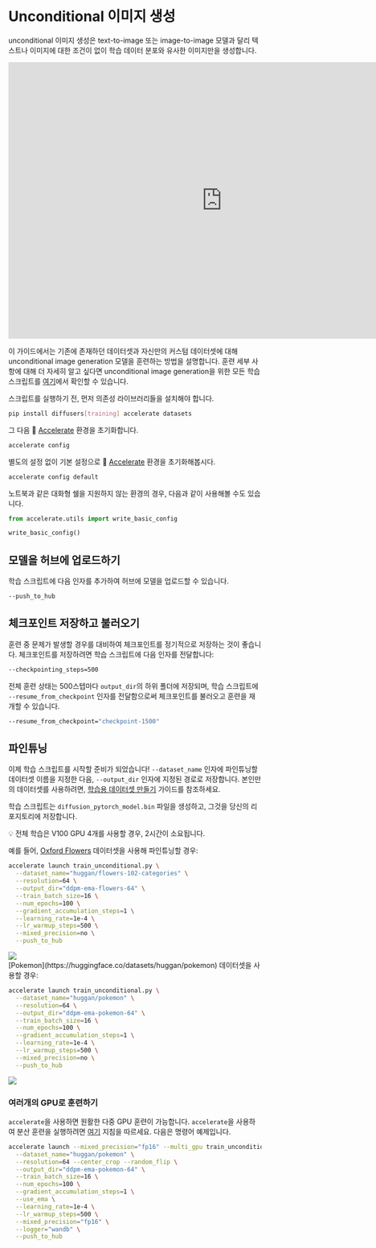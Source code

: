 <!--Copyright 2023 The HuggingFace Team. All rights reserved.

Licensed under the Apache License, Version 2.0 (the "License"); you may not use this file except in compliance with
the License. You may obtain a copy of the License at

http://www.apache.org/licenses/LICENSE-2.0

Unless required by applicable law or agreed to in writing, software distributed under the License is distributed on
an "AS IS" BASIS, WITHOUT WARRANTIES OR CONDITIONS OF ANY KIND, either express or implied. See the License for the
specific language governing permissions and limitations under the License.
-->

# Unconditional 이미지 생성

unconditional 이미지 생성은 text-to-image 또는 image-to-image 모델과 달리 텍스트나 이미지에 대한 조건이 없이 학습 데이터 분포와 유사한 이미지만을 생성합니다.

<iframe
	src="https://stevhliu-ddpm-butterflies-128.hf.space"
	frameborder="0"
	width="850"
	height="550"
></iframe>


이 가이드에서는 기존에 존재하던 데이터셋과 자신만의 커스텀 데이터셋에 대해 unconditional image generation 모델을 훈련하는 방법을 설명합니다. 훈련 세부 사항에 대해 더 자세히 알고 싶다면 unconditional image generation을 위한 모든 학습 스크립트를 [여기](https://github.com/huggingface/diffusers/tree/main/examples/unconditional_image_generation)에서 확인할 수 있습니다.

스크립트를 실행하기 전, 먼저 의존성 라이브러리들을 설치해야 합니다.

```bash
pip install diffusers[training] accelerate datasets
```

그 다음 🤗 [Accelerate](https://github.com/huggingface/accelerate/) 환경을 초기화합니다.

```bash
accelerate config
```

별도의 설정 없이 기본 설정으로 🤗 [Accelerate](https://github.com/huggingface/accelerate/) 환경을 초기화해봅시다.

```bash
accelerate config default
```

노트북과 같은 대화형 쉘을 지원하지 않는 환경의 경우, 다음과 같이 사용해볼 수도 있습니다.

```py
from accelerate.utils import write_basic_config

write_basic_config()
```

## 모델을 허브에 업로드하기

학습 스크립트에 다음 인자를 추가하여 허브에 모델을 업로드할 수 있습니다.

```bash
--push_to_hub
```

## 체크포인트 저장하고 불러오기

훈련 중 문제가 발생할 경우를 대비하여 체크포인트를 정기적으로 저장하는 것이 좋습니다. 체크포인트를 저장하려면 학습 스크립트에 다음 인자를 전달합니다:

```bash
--checkpointing_steps=500
```

전체 훈련 상태는 500스텝마다 `output_dir`의 하위 폴더에 저장되며, 학습 스크립트에 `--resume_from_checkpoint` 인자를 전달함으로써 체크포인트를 불러오고 훈련을 재개할 수 있습니다.

```bash
--resume_from_checkpoint="checkpoint-1500"
```

## 파인튜닝

이제 학습 스크립트를 시작할 준비가 되었습니다! `--dataset_name` 인자에 파인튜닝할 데이터셋 이름을 지정한 다음, `--output_dir` 인자에 지정된 경로로 저장합니다. 본인만의 데이터셋를 사용하려면, [학습용 데이터셋 만들기](create_dataset) 가이드를 참조하세요.

학습 스크립트는 `diffusion_pytorch_model.bin` 파일을 생성하고, 그것을 당신의 리포지토리에 저장합니다.

<Tip>

💡 전체 학습은 V100 GPU 4개를 사용할 경우, 2시간이 소요됩니다.

</Tip>

예를 들어, [Oxford Flowers](https://huggingface.co/datasets/huggan/flowers-102-categories) 데이터셋을 사용해 파인튜닝할 경우:

```bash
accelerate launch train_unconditional.py \
  --dataset_name="huggan/flowers-102-categories" \
  --resolution=64 \
  --output_dir="ddpm-ema-flowers-64" \
  --train_batch_size=16 \
  --num_epochs=100 \
  --gradient_accumulation_steps=1 \
  --learning_rate=1e-4 \
  --lr_warmup_steps=500 \
  --mixed_precision=no \
  --push_to_hub
```

<div class="flex justify-center">
    <img src="https://user-images.githubusercontent.com/26864830/180248660-a0b143d0-b89a-42c5-8656-2ebf6ece7e52.png"/>
</div>
[Pokemon](https://huggingface.co/datasets/huggan/pokemon) 데이터셋을 사용할 경우:

```bash
accelerate launch train_unconditional.py \
  --dataset_name="huggan/pokemon" \
  --resolution=64 \
  --output_dir="ddpm-ema-pokemon-64" \
  --train_batch_size=16 \
  --num_epochs=100 \
  --gradient_accumulation_steps=1 \
  --learning_rate=1e-4 \
  --lr_warmup_steps=500 \
  --mixed_precision=no \
  --push_to_hub
```

<div class="flex justify-center">
    <img src="https://user-images.githubusercontent.com/26864830/180248200-928953b4-db38-48db-b0c6-8b740fe6786f.png"/>
</div>

### 여러개의 GPU로 훈련하기

`accelerate`을 사용하면 원활한 다중 GPU 훈련이 가능합니다. `accelerate`을 사용하여 분산 훈련을 실행하려면 [여기](https://huggingface.co/docs/accelerate/basic_tutorials/launch) 지침을 따르세요. 다음은 명령어 예제입니다.

```bash
accelerate launch --mixed_precision="fp16" --multi_gpu train_unconditional.py \
  --dataset_name="huggan/pokemon" \
  --resolution=64 --center_crop --random_flip \
  --output_dir="ddpm-ema-pokemon-64" \
  --train_batch_size=16 \
  --num_epochs=100 \
  --gradient_accumulation_steps=1 \
  --use_ema \
  --learning_rate=1e-4 \
  --lr_warmup_steps=500 \
  --mixed_precision="fp16" \
  --logger="wandb" \
  --push_to_hub
```
